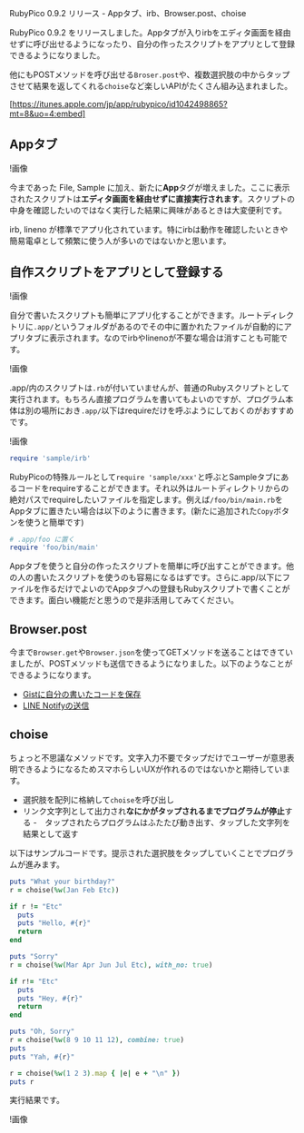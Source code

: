 RubyPico 0.9.2 リリース - Appタブ、irb、Browser.post、choise

RubyPico 0.9.2 をリリースしました。Appタブが入りirbをエディタ画面を経由せずに呼び出せるようになったり、自分の作ったスクリプトをアプリとして登録できるようになりました。

他にもPOSTメソッドを呼び出せる`Broser.post`や、複数選択肢の中からタップさせて結果を返してくれる`choise`など楽しいAPIがたくさん組み込まれました。

[https://itunes.apple.com/jp/app/rubypico/id1042498865?mt=8&uo=4:embed]

## Appタブ
!画像

今まであった File, Sample に加え、新たに<b>App</b>タグが増えました。ここに表示されたスクリプトは<b>エディタ画面を経由せずに直接実行されます</b>。スクリプトの中身を確認したいのではなく実行した結果に興味があるときは大変便利です。

irb, lineno が標準でアプリ化されています。特にirbは動作を確認したいときや簡易電卓として頻繁に使う人が多いのではないかと思います。

## 自作スクリプトをアプリとして登録する
!画像

自分で書いたスクリプトも簡単にアプリ化することができます。ルートディレクトリに`.app/`というフォルダがあるのでその中に置かれたファイルが自動的にアプリタブに表示されます。なのでirbやlinenoが不要な場合は消すことも可能です。

!画像

.app/内のスクリプトは`.rb`が付いていませんが、普通のRubyスクリプトとして実行されます。もちろん直接プログラムを書いてもよいのですが、プログラム本体は別の場所におき`.app/`以下はrequireだけを呼ぶようにしておくのがおすすめです。

!画像

```ruby
require 'sample/irb'
```

RubyPicoの特殊ルールとして`require 'sample/xxx'`と呼ぶとSampleタブにあるコードをrequireすることができます。それ以外はルートディレクトリからの絶対パスでrequireしたいファイルを指定します。例えば`/foo/bin/main.rb`をAppタブに置きたい場合は以下のように書きます。(新たに追加された`Copy`ボタンを使うと簡単です)

```ruby
# .app/foo に置く
require 'foo/bin/main'
```

Appタブを使うと自分の作ったスクリプトを簡単に呼び出すことができます。他の人の書いたスクリプトを使うのも容易になるはずです。さらに.app/以下にファイルを作るだけでよいのでAppタブへの登録もRubyスクリプトで書くことができます。面白い機能だと思うので是非活用してみてください。

## Browser.post
今まで`Browser.get`や`Browser.json`を使ってGETメソッドを送ることはできていましたが、POSTメソッドも送信できるようになりました。以下のようなことができるようになります。

- [Gistに自分の書いたコードを保存](http://ongaeshi.hatenablog.com/entry/2016/11/13/005602)
- [LINE Notifyの送信](http://ongaeshi.hatenablog.com/entry/2016/11/14/235638)

## choise
ちょっと不思議なメソッドです。文字入力不要でタップだけでユーザーが意思表明できるようになるためスマホらしいUXが作れるのではないかと期待しています。

- 選択肢を配列に格納して`choise`を呼び出し
- リンク文字列として出力され<b>なにかがタップされるまでプログラムが停止</b>する
-　タップされたらプログラムはふたたび動き出す、タップした文字列を結果として返す

以下はサンプルコードです。提示された選択肢をタップしていくことでプログラムが進みます。

```ruby
puts "What your birthday?"
r = choise(%w(Jan Feb Etc))

if r != "Etc"
  puts
  puts "Hello, #{r}"
  return
end

puts "Sorry"
r = choise(%w(Mar Apr Jun Jul Etc), with_no: true)

if r!= "Etc"
  puts
  puts "Hey, #{r}"
  return
end

puts "Oh, Sorry"
r = choise(%w(8 9 10 11 12), combine: true)
puts 
puts "Yah, #{r}"

r = choise(%w(1 2 3).map { |e| e + "\n" })
puts r
```

実行結果です。

!画像
